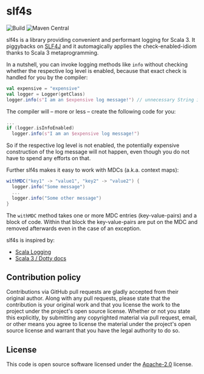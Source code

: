 # slf4s #

![Build](https://img.shields.io/github/workflow/status/hseeberger/slf4s/Test)
![Maven Central](https://img.shields.io/maven-central/v/rocks.heikoseeberger/slf4s_3)

slf4s is a library providing convenient and performant logging for Scala 3. It piggybacks on
[SLF4J](http://www.slf4j.org/) and it automagically applies the check-enabled-idiom thanks to
Scala 3 metaprogramming.

In a nutshell, you can invoke logging methods like `info` without checking whether the respective
log level is enabled, because that exact check is handled for you by the compiler:

``` scala
val expensive = "expensive"
val logger = Logger(getClass)
logger.info(s"I am an $expensive log message!") // unnecessary String interpolation?
```

The compiler will – more or less – create the following code for you:

``` scala
...
if (logger.isInfoEnabled)
  logger.info(s"I am an $expensive log message!")
```

So if the respective log level is not enabled, the potentially expensive construction of the log
message will not happen, even though you do not have to spend any efforts on that.

Further slf4s makes it easy to work with MDCs (a.k.a. context maps):

``` scala
withMDC("key1" -> "value1", "key2" -> "value2") {
  logger.info("Some message")
  ...
  logger.info("Some other message")
}
```

The `withMDC` method takes one or more MDC entries (key-value-pairs) and a block of code. Within
that block the key-value-pairs are put on the MDC and removed afterwards even in the case of an
exception.

slf4s is inspired by:
- [Scala Logging](https://github.com/lightbend/scala-logging)
- [Scala 3 / Dotty docs](http://dotty.epfl.ch/docs/reference/metaprogramming/inline.html)

## Contribution policy ##

Contributions via GitHub pull requests are gladly accepted from their original author. Along with
any pull requests, please state that the contribution is your original work and that you license
the work to the project under the project's open source license. Whether or not you state this
explicitly, by submitting any copyrighted material via pull request, email, or other means you
agree to license the material under the project's open source license and warrant that you have the
legal authority to do so.

## License ##

This code is open source software licensed under the
[Apache-2.0](http://www.apache.org/licenses/LICENSE-2.0) license.
